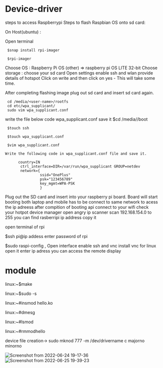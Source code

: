 # Device-driver

steps to access Raspberrypi
Steps to flash Raspbian OS onto sd card:

On Host(ubuntu) :

 Open terminal

     $snap install rpi-imager

     $rpi-imager

  Choose OS :  Raspberry Pi OS (other) => raspberry pi OS LITE 32-bit
     Choose storage : choose your sd card
     Open settings enable ssh and wlan provide details of hotspot
     Click on write and then click on yes - This will take some time.

 After completing flashing image plug out sd card and insert sd card again.

     cd /media/<user-name>/rootfs
     cd etc/wpa_supplicant/
     sudo vim wpa_supplicant.conf

  write the file below code wpa_supplicant.conf save it
     $cd /media/<user-name>/boot

     $touch ssh

     $touch wpa_supplicant.conf

     $vim wpa_supplicant.conf

    Write the following code in wpa_supplicant.conf file and save it.

          country=IN
           ctrl_interface=DIR=/var/run/wpa_supplicant GROUP=netdev
           network={
                    ssid="OnePlus"
                    psk="123456789"
                    key_mgmt=WPA-PSK
                    }
Plug out the SD card and insert into your raspberry pi board.
Board will start booting
both laptop and mobile has to be connect to same network to acess the ip adreess
after compition of booting api connect to your wifi check your hotpot device manager
open angry ip scanner scan 192.168.154.0 to 255 you can find rasberripi ip address copy it

open terminal of rpi

 $ssh pi@ip addess
 enter password of rpi

 $sudo raspi-config ,
 Open interface enable ssh and vnc
install vnc for linux open it enter ip adress you can access the remote display

# module

linux:~$make

linux:~$sudo -s

linux:~#insmod hello.ko

linux:~#dmesg

linux:~#lsmod

linux:~#rmmodhello
 
device file creation-> sudo  mknod 777 -m /dev/drivername c majorno minorno 

![Screenshot from 2022-06-24 19-17-36](https://user-images.githubusercontent.com/105910992/175550909-ab254f2c-78b6-4d3e-b500-37240ce13cd9.png)
![Screenshot from 2022-06-25 19-39-23](https://user-images.githubusercontent.com/105910992/175831863-79ac4834-1f7f-4ba4-a434-ab2ac712fa90.png)

